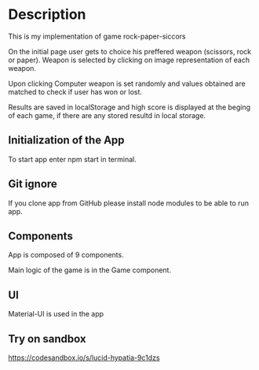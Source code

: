 # Description
This is my implementation of game rock-paper-siccors

On the initial page user gets to choice his preffered weapon (scissors, rock or paper). Weapon is selected by clicking on image representation of each weapon.

Upon clicking Computer weapon is set randomly and values obtained are matched to check if user has won or lost.

Results are saved in localStorage and high score is displayed at the beging of each game, if there are any stored resultd in local storage.

## Initialization of the App
To start app enter npm start in terminal.

## Git ignore
If you clone app from GitHub please install node modules to be able to run app.

## Components
App is composed of 9 components.

Main logic of the game is in the Game component.

## UI
Material-UI is used in the app

## Try on sandbox


<a href="https://codesandbox.io/s/lucid-hypatia-9c1dzs">https://codesandbox.io/s/lucid-hypatia-9c1dzs</a>

